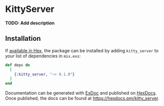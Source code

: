# KittyServer

**TODO: Add description**

## Installation

If [available in Hex](https://hex.pm/docs/publish), the package can be installed
by adding `kitty_server` to your list of dependencies in `mix.exs`:

```elixir
def deps do
  [
    {:kitty_server, "~> 0.1.0"}
  ]
end
```

Documentation can be generated with [ExDoc](https://github.com/elixir-lang/ex_doc)
and published on [HexDocs](https://hexdocs.pm). Once published, the docs can
be found at <https://hexdocs.pm/kitty_server>.

